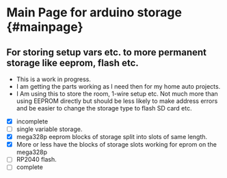 Main Page for arduino storage                         {#mainpage}
============

## For storing setup vars etc. to more permanent storage like eeprom, flash etc.

* This is a work in progress.
* I am getting the parts working as I need then for my home auto projects.
* I Am using this to store the room, 1-wire setup etc.
Not much more than using EEPROM directly but should be less likely to make address errors 
and be easier to change the storage type to flash SD card etc.

- [x] incomplete
- [ ] single variable storage.
- [X] mega328p eeprom blocks of storage split into slots of same length.
- [x] More or less have the blocks of storage slots working for eprom on the mega328p
- [ ] RP2040 flash.
- [ ] complete